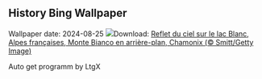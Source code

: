 ## History Bing Wallpaper
Wallpaper date: 2024-08-25
![](https://www.bing.com/th?id=OHR.TrailMontBlanc_FR-FR5602937641_UHD.jpg&w=1000)Download: [Reflet du ciel sur le lac Blanc, Alpes françaises, Monte Bianco en arrière-plan, Chamonix (© Smitt/Getty Image)](https://www.bing.com/th?id=OHR.TrailMontBlanc_FR-FR5602937641_UHD.jpg)

Auto get programm by LtgX
